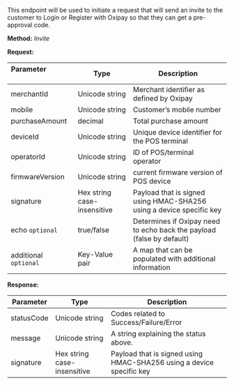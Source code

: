 This endpoint will be used to initiate a request that will send an invite to the customer to Login or Register with Oxipay so that they can get a pre-approval code.

**Method:** *Invite*

**Request:**

Parameter &nbsp; &nbsp; &nbsp; &nbsp; &nbsp;&nbsp; &nbsp; &nbsp; &nbsp; &nbsp;&nbsp;| Type | Description
-----------|------|-------------
merchantId | Unicode string | Merchant identifier as defined by Oxipay
mobile | Unicode string | Customer’s mobile number
purchaseAmount | decimal | Total purchase amount
deviceId | Unicode string | Unique device identifier for the POS terminal
operatorId | Unicode string | ID of POS/terminal operator
firmwareVersion | Unicode string | current firmware version of POS device
signature | Hex string case-insensitive | Payload that is signed using HMAC-SHA256 using a device specific key
echo <code class="optional">optional</code> | true/false | Determines if Oxipay need to echo back the payload (false by default)
additional <code class="optional">optional</code> | Key-Value pair | A map that can be populated with additional information

**Response:**

Parameter | Type | Description
-----------|------|-------------
statusCode | Unicode string | Codes related to Success/Failure/Error
message | Unicode string | A string explaining the status above. 
signature | Hex string case-insensitive | Payload that is signed using HMAC-SHA256 using a device specific key
